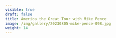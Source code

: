 ```yaml
---
visible: true
draft: false
title: America the Great Tour with Mike Pence
image: /img/gallery/20230805-mike-pence-098.jpg
weight: 14
---
```

